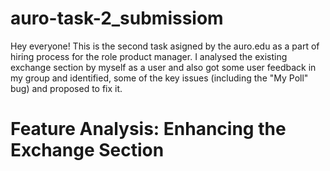 # auro-task-2_submissiom
Hey everyone! This is the second task asigned by the auro.edu as a part of hiring process for the role product manager. I analysed the existing exchange section by myself as a user and also got some user feedback in my group and identified, some of the key issues (including the "My Poll" bug) and proposed to fix it.

# Feature Analysis: Enhancing the Exchange Section
